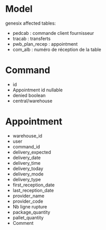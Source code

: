 Model
=====
genesix affected tables:
* pedcab : commande client fournisseur 
* tracab : transferts
* pwb_plan_recep : appointment
* com_alb : numéro de réception de la table

Command
=======
* id
* Appointment id nullable
* denied boolean
* central/warehouse

Appointment
===========

* warehouse_id
* user
* command_id 
* delivery_expected
* delivery_date
* delivery_time
* delivery_today
* delivery_mode
* delivery_type
* first_reception_date
* last_reception_date
* provider_name
* provider_code
* Nb ligne rupture	
* package_quantity
* pallet_quantity
* Comment
